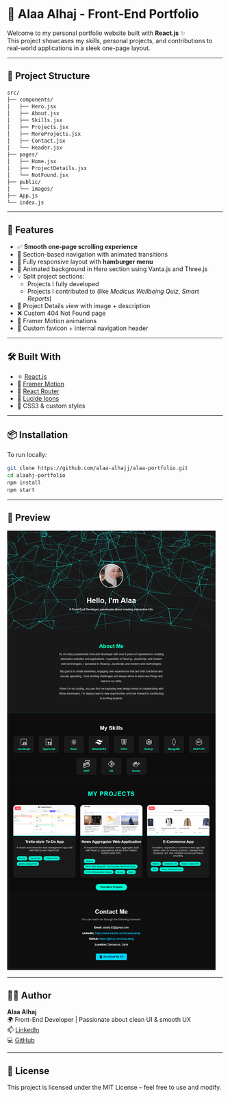 
# 🧠 Alaa Alhaj - Front-End Portfolio

Welcome to my personal portfolio website built with **React.js** ✨  
This project showcases my skills, personal projects, and contributions to real-world applications in a sleek one-page layout.

---

## 📁 Project Structure

```
src/
├── components/
│   ├── Hero.jsx
│   ├── About.jsx
│   ├── Skills.jsx
│   ├── Projects.jsx
│   ├── MoreProjects.jsx
│   ├── Contact.jsx
│   └── Header.jsx
├── pages/
│   ├── Home.jsx
│   ├── ProjectDetails.jsx
│   └── NotFound.jsx
├── public/
│   └── images/
├── App.js
└── index.js
```

---

## 🚀 Features

- ✅ **Smooth one-page scrolling experience**
- 🎯 Section-based navigation with animated transitions
- 📱 Fully responsive layout with **hamburger menu**
- 🌌 Animated background in Hero section using Vanta.js and Three.js
- 💡 Split project sections:
  - Projects I fully developed
  - Projects I contributed to (like *Medicus Wellbeing Quiz*, *Smart Reports*)
- 📄 Project Details view with image + description
- ❌ Custom 404 Not Found page
- 🌈 Framer Motion animations
- 🎨 Custom favicon + internal navigation header

---

## 🛠️ Built With

- ⚛️ [React.js](https://reactjs.org/)
- 💫 [Framer Motion](https://www.framer.com/motion/)
- 🧭 [React Router](https://reactrouter.com/)
- 🧩 [Lucide Icons](https://lucide.dev/)
- 🎨 CSS3 & custom styles

---

## 📦 Installation

To run locally:

```bash
git clone https://github.com/alaa-alhajj/alaa-portfolio.git
cd alaahj-portfolio
npm install
npm start
```

---

## 📸 Preview

![Portfolio Preview](./public/images/preview.png)

---

## 👩‍💻 Author

**Alaa Alhaj**  
🌍 Front-End Developer | Passionate about clean UI & smooth UX  
📫 [LinkedIn](https://www.linkedin.com/in/alaa-alhaj/)  
💻 [GitHub](https://github.com/alaa-alhajj/)

---

## 📄 License

This project is licensed under the MIT License – feel free to use and modify.
